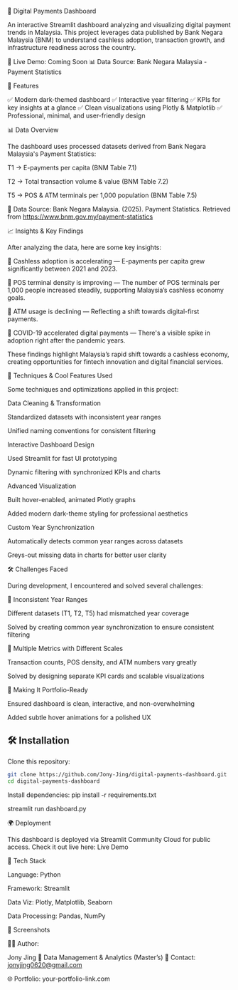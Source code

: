 🏦 Digital Payments Dashboard

An interactive Streamlit dashboard analyzing and visualizing digital payment trends in Malaysia.
This project leverages data published by Bank Negara Malaysia (BNM) to understand cashless adoption,
transaction growth, and infrastructure readiness across the country.

🔗 Live Demo: Coming Soon
📊 Data Source: Bank Negara Malaysia - Payment Statistics

🚀 Features

✅ Modern dark-themed dashboard
✅ Interactive year filtering
✅ KPIs for key insights at a glance
✅ Clean visualizations using Plotly & Matplotlib
✅ Professional, minimal, and user-friendly design

📊 Data Overview

The dashboard uses processed datasets derived from Bank Negara Malaysia's Payment Statistics:

T1 → E-payments per capita (BNM Table 7.1)

T2 → Total transaction volume & value (BNM Table 7.2)

T5 → POS & ATM terminals per 1,000 population (BNM Table 7.5)

📌 Data Source:
Bank Negara Malaysia. (2025). Payment Statistics. Retrieved from
https://www.bnm.gov.my/payment-statistics

📈 Insights & Key Findings

After analyzing the data, here are some key insights:

📌 Cashless adoption is accelerating — E-payments per capita grew significantly between 2021 and 2023.

📌 POS terminal density is improving — The number of POS terminals per 1,000 people increased steadily, supporting Malaysia’s cashless economy goals.

📌 ATM usage is declining — Reflecting a shift towards digital-first payments.

📌 COVID-19 accelerated digital payments — There's a visible spike in adoption right after the pandemic years.

These findings highlight Malaysia’s rapid shift towards a cashless economy, creating opportunities for fintech innovation and digital financial services.

🧠 Techniques & Cool Features Used

Some techniques and optimizations applied in this project:

Data Cleaning & Transformation

Standardized datasets with inconsistent year ranges

Unified naming conventions for consistent filtering

Interactive Dashboard Design

Used Streamlit for fast UI prototyping

Dynamic filtering with synchronized KPIs and charts

Advanced Visualization

Built hover-enabled, animated Plotly graphs

Added modern dark-theme styling for professional aesthetics

Custom Year Synchronization

Automatically detects common year ranges across datasets

Greys-out missing data in charts for better user clarity

🛠️ Challenges Faced

During development, I encountered and solved several challenges:

🔹 Inconsistent Year Ranges

Different datasets (T1, T2, T5) had mismatched year coverage

Solved by creating common year synchronization to ensure consistent filtering

🔹 Multiple Metrics with Different Scales

Transaction counts, POS density, and ATM numbers vary greatly

Solved by designing separate KPI cards and scalable visualizations

🔹 Making It Portfolio-Ready

Ensured dashboard is clean, interactive, and non-overwhelming

Added subtle hover animations for a polished UX

## 🛠️ Installation

Clone this repository:

```bash
git clone https://github.com/Jony-Jing/digital-payments-dashboard.git
cd digital-payments-dashboard
```
Install dependencies:
pip install -r requirements.txt

streamlit run dashboard.py

🌍 Deployment

This dashboard is deployed via Streamlit Community Cloud for public access.
Check it out live here: Live Demo

📌 Tech Stack

Language: Python

Framework: Streamlit

Data Viz: Plotly, Matplotlib, Seaborn

Data Processing: Pandas, NumPy

📸 Screenshots

👨‍💻 Author:

Jony Jing
💼 Data Management & Analytics (Master’s)
📧 Contact: jonyjing0620@gmail.com

🌐 Portfolio: your-portfolio-link.com
